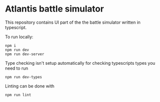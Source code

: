 # Atlantis battle simulator

This repository contains UI part of the the battle simulator written in typescript.

To run locally:

```
npm i
npm run dev
npm run dev-server
``` 

Type checking isn't setup automatically for checking typescripts types you need to run

```
npm run dev-types
```

Linting can be done with

```
npm run lint
```

